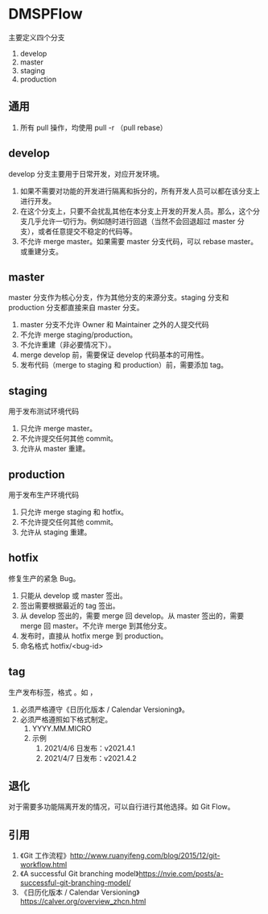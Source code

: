 DMSPFlow
====

主要定义四个分支

1. develop
2. master
3. staging
4. production

## 通用

1. 所有 pull 操作，均使用 pull -r （pull rebase）

## develop

develop 分支主要用于日常开发，对应开发环境。

1. 如果不需要对功能的开发进行隔离和拆分的，所有开发人员可以都在该分支上进行开发。
1. 在这个分支上，只要不会扰乱其他在本分支上开发的开发人员。那么，这个分支几乎允许一切行为。例如随时进行回退（当然不会回退超过 master 分支），或者任意提交不稳定的代码等。
1. 不允许 merge master。如果需要 master 分支代码，可以 rebase master。或重建分支。

## master

master 分支作为核心分支，作为其他分支的来源分支。staging 分支和 production 分支都直接来自 master 分支。

1. master 分支不允许 Owner 和 Maintainer 之外的人提交代码
1. 不允许 merge staging/production。
1. 不允许重建（非必要情况下）。
1. merge develop 前，需要保证 develop 代码基本的可用性。
1. 发布代码（merge to staging 和 production）前，需要添加 tag。

## staging

用于发布测试环境代码

1. 只允许 merge master。
1. 不允许提交任何其他 commit。
1. 允许从 master 重建。

## production

用于发布生产环境代码

1. 只允许 merge staging 和 hotfix。
1. 不允许提交任何其他 commit。
1. 允许从 staging 重建。

## hotfix

修复生产的紧急 Bug。

1. 只能从 develop 或 master 签出。
1. 签出需要根据最近的 tag 签出。
1. 从 develop 签出的，需要 merge 回 develop。从 master 签出的，需要 merge 回 master。不允许 merge 到其他分支。
1. 发布时，直接从 hotfix merge 到 production。
1. 命名格式 hotfix/\<bug-id>

## tag

生产发布标签，格式 。如 ，

1. 必须严格遵守《日历化版本 / Calendar Versioning》。
1. 必须严格遵照如下格式制定。
    1. YYYY.MM.MICRO
    1. 示例
        1. 2021/4/6 日发布：v2021.4.1
        1. 2021/4/7 日发布：v2021.4.2

## 退化

对于需要多功能隔离开发的情况，可以自行进行其他选择。如 Git Flow。

## 引用

1. 《Git 工作流程》http://www.ruanyifeng.com/blog/2015/12/git-workflow.html
1. 《A successful Git branching model》https://nvie.com/posts/a-successful-git-branching-model/
1. 《日历化版本 / Calendar Versioning》https://calver.org/overview_zhcn.html

